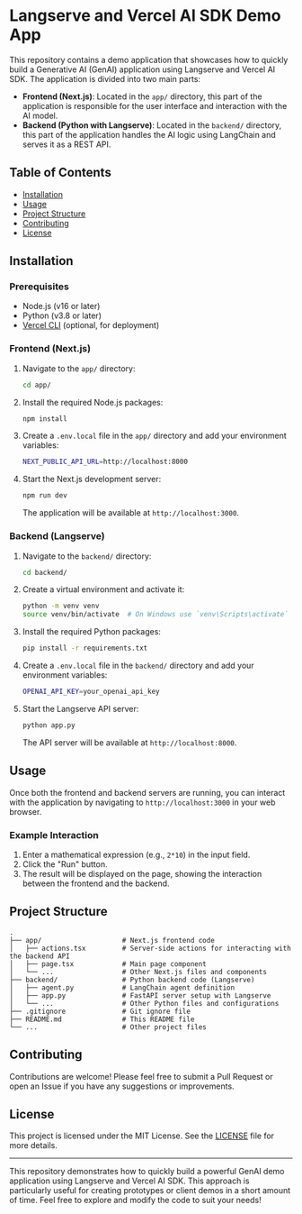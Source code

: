# Langserve and Vercel AI SDK Demo App

This repository contains a demo application that showcases how to quickly build a Generative AI (GenAI) application using Langserve and Vercel AI SDK. The application is divided into two main parts:

- **Frontend (Next.js)**: Located in the `app/` directory, this part of the application is responsible for the user interface and interaction with the AI model.
- **Backend (Python with Langserve)**: Located in the `backend/` directory, this part of the application handles the AI logic using LangChain and serves it as a REST API.

## Table of Contents

- [Installation](#installation)
- [Usage](#usage)
- [Project Structure](#project-structure)
- [Contributing](#contributing)
- [License](#license)

## Installation

### Prerequisites

- Node.js (v16 or later)
- Python (v3.8 or later)
- [Vercel CLI](https://vercel.com/docs/cli) (optional, for deployment)

### Frontend (Next.js)

1. Navigate to the `app/` directory:

   ```bash
   cd app/
   ```

2. Install the required Node.js packages:

   ```bash
   npm install
   ```

3. Create a `.env.local` file in the `app/` directory and add your environment variables:

   ```bash
   NEXT_PUBLIC_API_URL=http://localhost:8000
   ```

4. Start the Next.js development server:

   ```bash
   npm run dev
   ```

   The application will be available at `http://localhost:3000`.

### Backend (Langserve)

1. Navigate to the `backend/` directory:

   ```bash
   cd backend/
   ```

2. Create a virtual environment and activate it:

   ```bash
   python -m venv venv
   source venv/bin/activate  # On Windows use `venv\Scripts\activate`
   ```

3. Install the required Python packages:

   ```bash
   pip install -r requirements.txt
   ```

4. Create a `.env.local` file in the `backend/` directory and add your environment variables:

   ```bash
   OPENAI_API_KEY=your_openai_api_key
   ```

5. Start the Langserve API server:

   ```bash
   python app.py
   ```

   The API server will be available at `http://localhost:8000`.

## Usage

Once both the frontend and backend servers are running, you can interact with the application by navigating to `http://localhost:3000` in your web browser.

### Example Interaction

1. Enter a mathematical expression (e.g., `2*10`) in the input field.
2. Click the "Run" button.
3. The result will be displayed on the page, showing the interaction between the frontend and the backend.

## Project Structure

```plaintext
.
├── app/                    # Next.js frontend code
│   ├── actions.tsx         # Server-side actions for interacting with the backend API
│   ├── page.tsx            # Main page component
│   └── ...                 # Other Next.js files and components
├── backend/                # Python backend code (Langserve)
│   ├── agent.py            # LangChain agent definition
│   ├── app.py              # FastAPI server setup with Langserve
│   └── ...                 # Other Python files and configurations
├── .gitignore              # Git ignore file
├── README.md               # This README file
└── ...                     # Other project files
```

## Contributing

Contributions are welcome! Please feel free to submit a Pull Request or open an Issue if you have any suggestions or improvements.

## License

This project is licensed under the MIT License. See the [LICENSE](LICENSE) file for more details.

---

This repository demonstrates how to quickly build a powerful GenAI demo application using Langserve and Vercel AI SDK. This approach is particularly useful for creating prototypes or client demos in a short amount of time. Feel free to explore and modify the code to suit your needs!